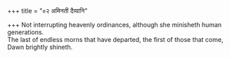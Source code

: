 +++
title = "०२ अमिनती दैव्यानि"

+++
Not interrupting heavenly ordinances, although she minisheth human generations.  
     The last of endless morns that have departed, the first of those that come, Dawn brightly shineth.